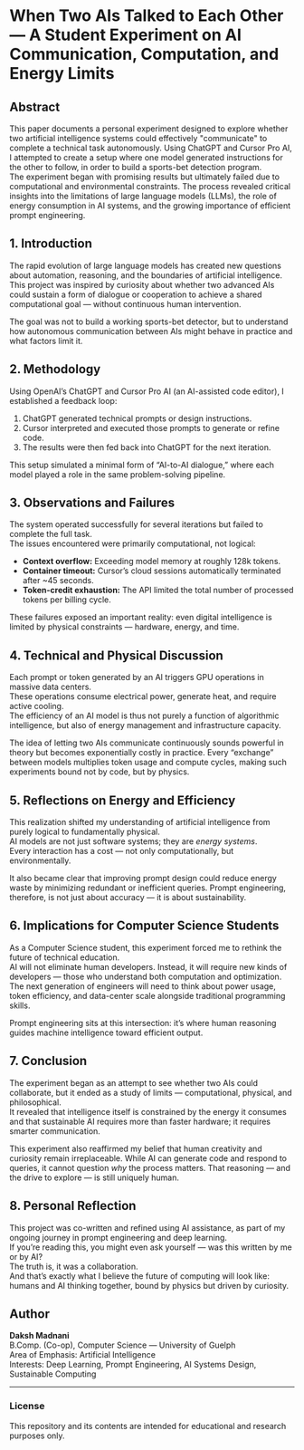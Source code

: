 # When Two AIs Talked to Each Other — A Student Experiment on AI Communication, Computation, and Energy Limits

## Abstract
This paper documents a personal experiment designed to explore whether two artificial intelligence systems could effectively "communicate" to complete a technical task autonomously. Using ChatGPT and Cursor Pro AI, I attempted to create a setup where one model generated instructions for the other to follow, in order to build a sports-bet detection program.  
The experiment began with promising results but ultimately failed due to computational and environmental constraints. The process revealed critical insights into the limitations of large language models (LLMs), the role of energy consumption in AI systems, and the growing importance of efficient prompt engineering.

## 1. Introduction
The rapid evolution of large language models has created new questions about automation, reasoning, and the boundaries of artificial intelligence. This project was inspired by curiosity about whether two advanced AIs could sustain a form of dialogue or cooperation to achieve a shared computational goal — without continuous human intervention.  

The goal was not to build a working sports-bet detector, but to understand how autonomous communication between AIs might behave in practice and what factors limit it.

## 2. Methodology
Using OpenAI’s ChatGPT and Cursor Pro AI (an AI-assisted code editor), I established a feedback loop:  
1. ChatGPT generated technical prompts or design instructions.  
2. Cursor interpreted and executed those prompts to generate or refine code.  
3. The results were then fed back into ChatGPT for the next iteration.  

This setup simulated a minimal form of “AI-to-AI dialogue,” where each model played a role in the same problem-solving pipeline.

## 3. Observations and Failures
The system operated successfully for several iterations but failed to complete the full task.  
The issues encountered were primarily computational, not logical:
- **Context overflow:** Exceeding model memory at roughly 128k tokens.  
- **Container timeout:** Cursor’s cloud sessions automatically terminated after ~45 seconds.  
- **Token-credit exhaustion:** The API limited the total number of processed tokens per billing cycle.

These failures exposed an important reality: even digital intelligence is limited by physical constraints — hardware, energy, and time.

## 4. Technical and Physical Discussion
Each prompt or token generated by an AI triggers GPU operations in massive data centers.  
These operations consume electrical power, generate heat, and require active cooling.  
The efficiency of an AI model is thus not purely a function of algorithmic intelligence, but also of energy management and infrastructure capacity.  

The idea of letting two AIs communicate continuously sounds powerful in theory but becomes exponentially costly in practice. Every “exchange” between models multiplies token usage and compute cycles, making such experiments bound not by code, but by physics.

## 5. Reflections on Energy and Efficiency
This realization shifted my understanding of artificial intelligence from purely logical to fundamentally physical.  
AI models are not just software systems; they are *energy systems*.  
Every interaction has a cost — not only computationally, but environmentally.  

It also became clear that improving prompt design could reduce energy waste by minimizing redundant or inefficient queries. Prompt engineering, therefore, is not just about accuracy — it is about sustainability.

## 6. Implications for Computer Science Students
As a Computer Science student, this experiment forced me to rethink the future of technical education.  
AI will not eliminate human developers. Instead, it will require new kinds of developers — those who understand both computation and optimization.  
The next generation of engineers will need to think about power usage, token efficiency, and data-center scale alongside traditional programming skills.  

Prompt engineering sits at this intersection: it’s where human reasoning guides machine intelligence toward efficient output.

## 7. Conclusion
The experiment began as an attempt to see whether two AIs could collaborate, but it ended as a study of limits — computational, physical, and philosophical.  
It revealed that intelligence itself is constrained by the energy it consumes and that sustainable AI requires more than faster hardware; it requires smarter communication.  

This experiment also reaffirmed my belief that human creativity and curiosity remain irreplaceable. While AI can generate code and respond to queries, it cannot question *why* the process matters. That reasoning — and the drive to explore — is still uniquely human.

## 8. Personal Reflection
This project was co-written and refined using AI assistance, as part of my ongoing journey in prompt engineering and deep learning.  
If you’re reading this, you might even ask yourself — was this written by me or by AI?  
The truth is, it was a collaboration.  
And that’s exactly what I believe the future of computing will look like: humans and AI thinking together, bound by physics but driven by curiosity.

## Author
**Daksh Madnani**  
B.Comp. (Co-op), Computer Science — University of Guelph  
Area of Emphasis: Artificial Intelligence  
Interests: Deep Learning, Prompt Engineering, AI Systems Design, Sustainable Computing  

---

### License
This repository and its contents are intended for educational and research purposes only.
